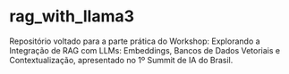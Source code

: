 # rag_with_llama3
Repositório voltado para a parte prática do Workshop: Explorando a Integração de RAG com LLMs: Embeddings, Bancos de Dados Vetoriais e Contextualização, apresentado no 1º Summit de IA do Brasil.
